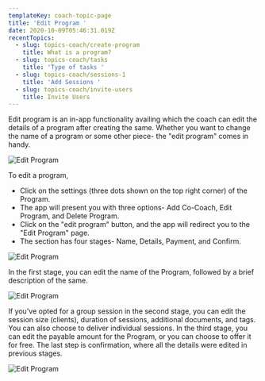 ```yaml
---
templateKey: coach-topic-page
title: 'Edit Program '
date: 2020-10-09T05:46:31.019Z
recentTopics:
  - slug: topics-coach/create-program
    title: What is a program?
  - slug: topics-coach/tasks
    title: 'Type of tasks '
  - slug: topics-coach/sessions-1
    title: 'Add Sessions '
  - slug: topics-coach/invite-users
    title: Invite Users
---
```

Edit program is an in-app functionality availing which the coach can edit the details of a program after creating the same. Whether you want to change the name of a program or some other piece- the "edit program" comes in handy.

![Edit Program](/img/edit-program-i.png "Edit Program")

To edit a program, 

* Click on the settings (three dots shown on the top right corner) of the Program. 
* The app will present you with three options- Add Co-Coach, Edit Program, and Delete Program.
* Click on the "edit program" button, and the app will redirect you to the "Edit Program" page. 
* The section has four stages- Name, Details, Payment, and Confirm. 

![Edit Program](/img/edit-program-name-i.png "Edit Program")

In the first stage, you can edit the name of the Program, followed by a brief description of the same. 

![Edit Program](/img/edit-program-details-i.png "Edit Program")

If you've opted for a group session in the second stage, you can edit the session size (clients), duration of sessions, additional documents, and tags. You can also choose to deliver individual sessions. In the third stage, you can edit the payable amount for the Program, or you can choose to offer it for free. The last step is confirmation, where all the details were edited in previous stages.

![Edit Program](/img/edit-program-payment-i.png "Edit Program")
